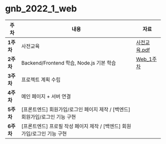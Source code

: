 # gnb_2022_1_web
| 주차 | 내용 | 자료 |
|------|------|------|
| **1주차** | 사전교육 | [사전교육.pdf](https://s3-us-west-2.amazonaws.com/secure.notion-static.com/eaf4c8ba-b208-495f-aa2d-0fdfa81304e1/Web_사전교육용.pdf) |
| **2주차** | Backend/Frontend 학습, Node.js 기본 학습 | [Web_1주차](https://s3-us-west-2.amazonaws.com/secure.notion-static.com/daea011e-f5f4-4e2a-afe8-ea0aa575e4ea/Web_1주차.pdf) |
| **3주차** | 프로젝트 계획 수립 |
| **4주차** | 메인 페이지 + 서버 연결|
| **5주차** | [프론트엔드] 회원가입/로그인 페이지 제작 / [백엔드] 회원가입/로그인 기능 구현 |
| **6주차** | [프론트엔드] 프로필 작성 페이지 제작 / [백엔드] 회원가입/로그인 기능 구현 |
